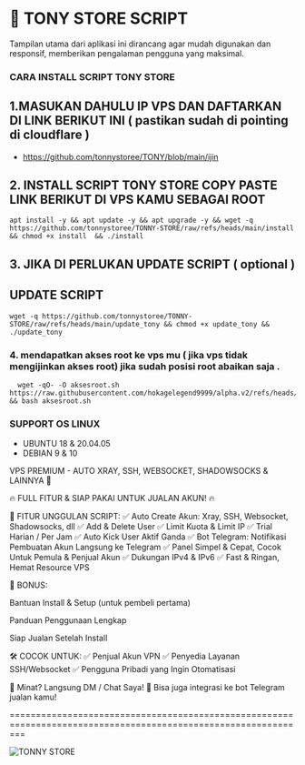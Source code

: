 # 🚀 TONY STORE SCRIPT

Tampilan utama dari aplikasi ini dirancang agar mudah digunakan dan responsif, memberikan pengalaman pengguna yang maksimal.


### CARA INSTALL SCRIPT TONY STORE

## 1.MASUKAN DAHULU IP VPS DAN DAFTARKAN DI LINK BERIKUT INI ( pastikan sudah di pointing di cloudflare )

- https://github.com/tonnystoree/TONY/blob/main/ijin

## 2. INSTALL SCRIPT TONY STORE COPY PASTE LINK BERIKUT DI VPS KAMU SEBAGAI ROOT

```
apt install -y && apt update -y && apt upgrade -y && wget -q https://github.com/tonnystoree/TONNY-STORE/raw/refs/heads/main/install && chmod +x install  && ./install 
```

## 3. JIKA DI PERLUKAN UPDATE SCRIPT ( optional )

## UPDATE SCRIPT

```
wget -q https://github.com/tonnystoree/TONNY-STORE/raw/refs/heads/main/update_tony && chmod +x update_tony && ./update_tony
```


### 4. mendapatkan akses root ke vps mu ( jika vps tidak mengijinkan akses root) jika sudah posisi root abaikan saja .

``````
  wget -qO- -O aksesroot.sh https://raw.githubusercontent.com/hokagelegend9999/alpha.v2/refs/heads/main/aksesroot.sh && bash aksesroot.sh
```````


### SUPPORT OS LINUX
- UBUNTU 18 & 20.04.05
- DEBIAN  9 & 10

VPS PREMIUM - AUTO XRAY, SSH, WEBSOCKET, SHADOWSOCKS & LAINNYA 🚀

🔥 FULL FITUR & SIAP PAKAI UNTUK JUALAN AKUN! 🔥

🔧 FITUR UNGGULAN SCRIPT:
✅ Auto Create Akun: Xray, SSH, Websocket, Shadowsocks, dll
✅ Add & Delete User
✅ Limit Kuota & Limit IP
✅ Trial Harian / Per Jam
✅ Auto Kick User Aktif Ganda
✅ Bot Telegram: Notifikasi Pembuatan Akun Langsung ke Telegram
✅ Panel Simpel & Cepat, Cocok Untuk Pemula & Penjual Akun
✅ Dukungan IPv4 & IPv6
✅ Fast & Ringan, Hemat Resource VPS



🎁 BONUS:

Bantuan Install & Setup (untuk pembeli pertama)

Panduan Penggunaan Lengkap

Siap Jualan Setelah Install

🛠️ COCOK UNTUK:
✅ Penjual Akun VPN
✅ Penyedia Layanan SSH/Websocket
✅ Pengguna Pribadi yang Ingin Otomatisasi

📩 Minat? Langsung DM / Chat Saya!
📱 Bisa juga integrasi ke bot Telegram jualan kamu!


===============================================================================================================

![TONNY STORE](https://github.com/tonnystoree/TONNY-STORE/blob/main/TONY%20STORE.jpg?raw=true)
